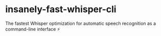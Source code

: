 # insanely-fast-whisper-cli
The fastest Whisper optimization for automatic speech recognition as a command-line interface ⚡️
